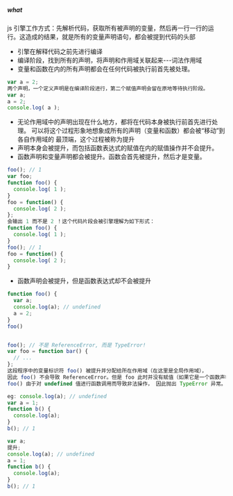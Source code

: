 ##### what

js 引擎工作方式：先解析代码，获取所有被声明的变量，然后再一行一行的运行。这造成的结果，就是所有的变量声明语句，都会被提到代码的头部

- 引擎在解释代码之前先进行编译
- 编译阶段，找到所有的声明，将声明和作用域关联起来---词法作用域
- 变量和函数在内的所有声明都会在任何代码被执行前首先被处理。

```js
var a = 2;
两个声明，一个定义声明是在编译阶段进行，第二个赋值声明会留在原地等待执行阶段。
var a;
a = 2;
console.log( a );
```

- 无论作用域中的声明出现在什么地方，都将在代码本身被执行前首先进行处理。
  可以将这个过程形象地想象成所有的声明（变量和函数）都会被“移动”到各自作用域的 最顶端，这个过程被称为提升
- 声明本身会被提升，而包括函数表达式的赋值在内的赋值操作并不会提升。
- 函数声明和变量声明都会被提升。函数会首先被提升，然后才是变量。

```js
foo(); // 1
var foo;
function foo() {
  console.log( 1 );
}
foo = function() {
  console.log( 2 );
};
会输出 1 而不是 2 ！这个代码片段会被引擎理解为如下形式：
function foo() {
  console.log( 1 );
}
foo(); // 1
foo = function() {
  console.log( 2 );
}
```

- 函数声明会被提升，但是函数表达式却不会被提升

```js
function foo() {
  var a;
  console.log(a); // undefined
  a = 2;
}
foo()


foo(); // 不是 ReferenceError, 而是 TypeError!
var foo = function bar() {
  // ...
};
这段程序中的变量标识符 foo() 被提升并分配给所在作用域（在这里是全局作用域），
因此 foo() 不会导致 ReferenceError。但是 foo 此时并没有赋值（如果它是一个函数声明而不 是函数表达式，那么就会赋值）。
foo() 由于对 undefined 值进行函数调用而导致非法操作， 因此抛出 TypeError 异常。
```

```js
eg: console.log(a); // undefined
var a = 1;
function b() {
  console.log(a);
}
b(); // 1

var a;
提升;
console.log(a); // undefined
a = 1;
function b() {
  console.log(a);
}
b(); // 1
```
